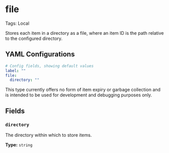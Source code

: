 # file

Tags: Local

Stores each item in a directory as a file, where an item ID is the path relative to the configured directory.

## YAML Configurations

```yaml
# Config fields, showing default values
label: ""
file:
  directory: ""
```

This type currently offers no form of item expiry or garbage collection and is intended to be used for development and debugging purposes only.

## Fields[](https://www.benthos.dev/docs/components/caches/file#fields)

### `directory`[](https://www.benthos.dev/docs/components/caches/file#directory)

The directory within which to store items.

**Type:** `string`